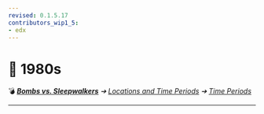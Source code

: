 ```yaml
---
revised: 0.1.5.17
contributors_wip1_5:
- edx
---
```


# 📄 1980s

💣 ***[Bombs vs. Sleepwalkers][home]** ➔ [Locations and Time Periods][locations] ➔ [Time Periods][timeperiods]*

****

[home]: /README.md
[locations]: /locations/readme.md
[timeperiods]: /locations/time_periods/readme.md
